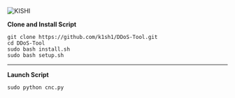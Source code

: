 <img src="https://github.com/k1sh1/DDoS-Test/blob/main/Screenshot/KISHI.png" alt="KISHI" />
</a>

**Clone and Install Script**

```console
git clone https://github.com/k1sh1/DDoS-Tool.git
cd DDoS-Tool
sudo bash install.sh
sudo bash setup.sh
```

---

**Launch Script**

```console
sudo python cnc.py
```
